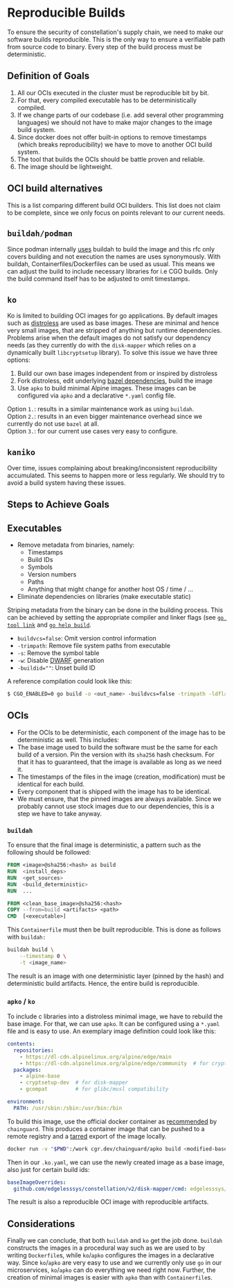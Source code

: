 # Reproducible Builds
To ensure the security of constellation's supply chain, we need to make our software builds reproducible.
This is the only way to ensure a verifiable path from source code to binary.
Every step of the build process must be deterministic.

## Definition of Goals
1. All our OCIs executed in the cluster must be reproducible bit by bit.
1. For that, every compiled executable has to be deterministically compiled.
1. If we change parts of our codebase (i.e. add several other programming languages) we should not have to make major changes to the image build system.
1. Since docker does not offer built-in options to remove timestamps (which breaks reproducibility) we have to move to another OCI build system.
1. The tool that builds the OCIs should be battle proven and reliable.
1. The image should be lightweight.

## OCI build alternatives
This is a list comparing different build OCI builders. This list does not claim to be complete, since we only focus on points relevant to our current needs.

## `buildah/podman`
Since podman internally [uses](https://podman.io/blogs/2018/10/31/podman-buildah-relationship.html) buildah to build the image and this rfc only covers building and not execution the names are uses synonymously.
With buildah, Containerfiles/Dockerfiles can be used as usual. This means we can adjust the build to include necessary libraries for i.e CGO builds. Only the build command itself has to be adjusted to omit timestamps.

## `ko`
Ko is limited to building OCI images for go applications. By default images such as [distroless](https://github.com/GoogleContainerTools/distroless) are used as base images. These are minimal and hence very small images, that are stripped of anything but runtime dependencies. Problems arise when the default images do not satisfy our dependency needs (as they currently do with the `disk-mapper` which relies on a dynamically built `libcryptsetup` library). To solve this issue we have three options:

1. Build our own base images independent from or inspired by distroless
2. Fork distroless, edit underlying [bazel dependencies](https://github.com/GoogleContainerTools/distroless/blob/main/debian_archives.bzl), build the image
3. Use `apko` to build minimal Alpine images. These images can be configured via `apko` and a declarative `*.yaml` config file.

Option `1.`: results in a similar maintenance work as using `buildah`.
<br>
Option `2.`: results in an even bigger maintenance overhead since we currently do not use `bazel` at all.
<br>
Option `3.`: for our current use cases very easy to configure.

## `kaniko`
Over time, issues complaining about breaking/inconsistent reproducibility accumulated.
This seems to happen more or less regularly. We should try to avoid a build system having these issues.

## Steps to Achieve Goals

## Executables
* Remove metadata from binaries, namely:
  * Timestamps
  * Build IDs
  * Symbols
  * Version numbers
  * Paths
  * Anything that might change for another host OS / time / ...
* Eliminate dependencies on libraries (make executable static)

Striping metadata from the binary can be done in the building process.
This can be achieved by setting the appropriate compiler and linker flags (see [`go tool link`](https://pkg.go.dev/cmd/link) and [`go help build`](https://pkg.go.dev/cmd/go).

* `buildvcs=false`: Omit version control information
* `-trimpath`: Remove file system paths from executable
* `-s`: Remove the symbol table
* `-w`: Disable [DWARF](https://en.wikipedia.org/wiki/DWARF) generation
* `-buildid=""`: Unset build ID

A reference compilation could look like this:
```bash
$ CGO_ENABLED=0 go build -o <out_name> -buildvcs=false -trimpath -ldflags "-s -w -buildid=''"
```

## OCIs
* For the OCIs to be deterministic, each component of the image has to be deterministic as well.
This includes:
* The base image used to build the software must be the same for each build of a version. Pin the version with its `sha256` hash checksum. For that it has to guaranteed, that the image is available as long as we need it.
* The timestamps of the files in the image (creation, modification) must be identical for each build.
* Every component that is shipped with the image has to be identical.
* We must ensure, that the pinned images are always available. Since we probably cannot use stock images due to our dependencies, this is a step we have to take anyway.
### `buildah`
To ensure that the final image is deterministic, a pattern such as the following should be followed:
```Dockerfile
FROM <image>@sha256:<hash> as build
RUN  <install_deps>
RUN  <get_sources>
RUN  <build_deterministic>
RUN  ...

FROM <clean_base_image>@sha256:<hash>
COPY --from=build <artifacts> <path>
CMD  [<executable>]
```

This `Containerfile` must then be built reproducible.
This is done as follows with `buildah:`

```sh
buildah build \
    --timestamp 0 \
    -t <image_name>
```

The result is an image with one deterministic layer (pinned by the hash) and deterministic build artifacts.
Hence, the entire build is reproducible.

### `apko` / `ko`
To include c libraries into a distroless minimal image, we have to rebuild the base image.
For that, we can use `apko`.
It can be configured using a `*.yaml` file and is easy to use. An exemplary image definition could look like this:

```yaml
contents:
  repositories:
    - https://dl-cdn.alpinelinux.org/alpine/edge/main
    - https://dl-cdn.alpinelinux.org/alpine/edge/community  # for cryptsetup
  packages:
    - alpine-base
    - cryptsetup-dev  # for disk-mapper
    - gcompat         # for glibc/musl compatibility

environment:
  PATH: /usr/sbin:/sbin:/usr/bin:/bin
```

To build this image, use the official docker container as [recommended](https://github.com/chainguard-dev/apko#installation) by `chainguard`.
This produces a container image that can be pushed to a remote registry and a [tarred](https://docs.podman.io/en/latest/markdown/podman-save.1.html) export of the image locally.
```sh
docker run -v "$PWD":/work cgr.dev/chainguard/apko build <modified-base-image>.yaml <image-name>:<tag> <image-name>.tar
```

Then in our `.ko.yaml`, we can use the newly created image as a base image, also just for certain build ids:
```yaml
baseImageOverrides:
  github.com/edgelesssys/constellation/v2/disk-mapper/cmd: edgelesssys/alpine-libcryptsetup:base
```

The result is also a reproducible OCI image with reproducible artifacts.

## Considerations
Finally we can conclude, that both `buildah` and `ko` get the job done.
`buildah` constructs the images in a procedural way such as we are used to by writing `Dockerfile`s, while `ko`/`apko` configures the images in a declarative way.
Since `ko`/`apko` are very easy to use and we currently only use `go` in our microservices, `ko`/`apko` can do everything we need right now.
Further, the creation of minimal images is easier with `apko` than with `Containerfile`s.
